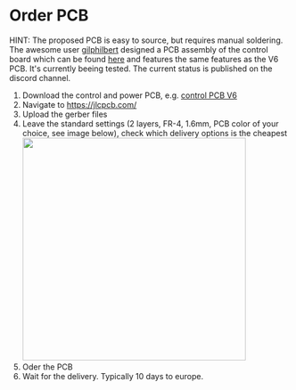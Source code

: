 # Order PCB
HINT:
The proposed PCB is easy to source, but requires manual soldering. The awesome user [gilphilbert](https://github.com/gilphilbert) designed a PCB assembly of the control board which can be found [here](https://github.com/gilphilbert/DIY-Sim-Racing-FFB-Pedal-PCBs) and features the same features as the V6 PCB. It's currently beeing tested. The current status is published on the discord channel.


1. Download the control and power PCB, e.g. [control PCB V6](Wiring/PcbV6/DiyFfbPedalPcbV6.zip)
2. Navigate to https://jlcpcb.com/
3. Upload the gerber files
4. Leave the standard settings (2 layers, FR-4, 1.6mm, PCB color of your choice, see image below), check which delivery options is the cheapest <br>
<img src="https://github.com/user-attachments/assets/f06bf91e-a104-4cd2-86a2-3e808cb25434" width="400"> <br>
5. Oder the PCB
6. Wait for the delivery. Typically 10 days to europe.













